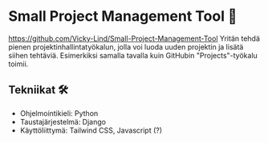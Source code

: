 # Small Project Management Tool 💼
https://github.com/Vicky-Lind/Small-Project-Management-Tool
Yritän tehdä pienen projektinhallintatyökalun, jolla voi luoda uuden projektin ja lisätä siihen tehtäviä. Esimerkiksi samalla tavalla kuin GitHubin "Projects"-työkalu toimii.

## Tekniikat 🛠️

* Ohjelmointikieli: Python
* Taustajärjestelmä: Django
* Käyttöliittymä: Tailwind CSS, Javascript (?)
